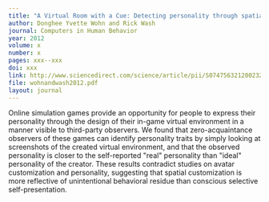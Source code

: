 ```yaml
---
title: "A Virtual Room with a Cue: Detecting personality through spatial customization in a city simulation game"
author: Donghee Yvette Wohn and Rick Wash
journal: Computers in Human Behavior
year: 2012
volume: x
number: x
pages: xxx--xxx
doi: xxx
link: http://www.sciencedirect.com/science/article/pii/S0747563212002324
file: wohnandwash2012.pdf
layout: journal
---
```


Online simulation games provide an opportunity for people to express their personality through the design of their
in-game virtual environment in a manner visible to third-party observers. We found that zero-acquaintance observers of
these games can identify personality traits by simply looking at screenshots of the created virtual environment, and
that the observed personality is closer to the self-reported "real" personality than "ideal" personality of the
creator. These results contradict studies on avatar customization and personality, suggesting that spatial
customization is more reflective of unintentional behavioral residue than conscious selective self-presentation.

